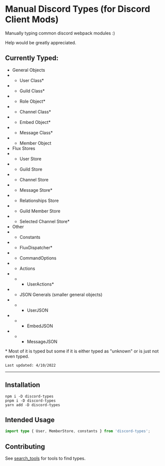 # Manual Discord Types (for Discord Client Mods)

Manually typing common discord webpack modules :)

Help would be greatly appreciated.

## Currently Typed:
- General Objects
- - User Class*
- - Guild Class*
- - Role Object*
- - Channel Class*
- - Embed Object*
- - Message Class*
- - Member Object
- Flux Stores
- - User Store
- - Guild Store
- - Channel Store
- - Message Store*
- - Relationships Store
- - Guild Member Store
- - Selected Channel Store*
- Other
- - Constants
- - FluxDispatcher*
- - CommandOptions
- - Actions
- - - UserActions*
- - JSON Generals (smaller general objects)
- - - UserJSON
- - - EmbedJSON
- - - MessageJSON

\* Most of it is typed but some if it is either typed as "unknown" or is just not even typed.

`Last updated: 4/10/2022`

---

## Installation
```
npm i -D discord-types
pnpm i -D discord-types
yarn add -D discord-types
```

## Intended Usage
```ts
import type { User, MemberStore, constants } from 'discord-types';
```

## Contributing
See [search_tools](https://github.com/Swishilicous/discord-types/blob/main/search_tools.md) for tools to find types.